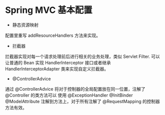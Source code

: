 # Spring MVC 基本配置

+ 静态资源映射

配置里重写 addResourceHandlers 方法来实现。

+ 拦截器

拦截器实现对每一个请求处理前后进行相关的业务处理，类似 Servlet Filter. 可以让普通的 Bean
实现 HandlerInterceptor 接口或者继承 HandlerInterceptorAdapter 类来实现自定义拦截器。

+ @ControllerAdvice

通过 @ControllerAdvice 将对于控制器的全局配置放在同一位置，注解了 @Controller 的类方法可以
使用 @ExceptionHandler @InitBinder @ModelAttribute 注解到方法上，对于所有注解了 @RequestMapping
的控制器方法有效。

